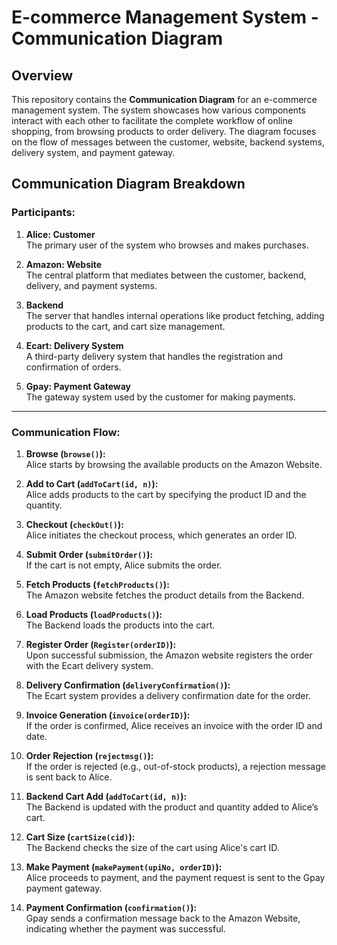 # E-commerce Management System - Communication Diagram

## Overview

This repository contains the **Communication Diagram** for an e-commerce management system. The system showcases how various components interact with each other to facilitate the complete workflow of online shopping, from browsing products to order delivery. The diagram focuses on the flow of messages between the customer, website, backend systems, delivery system, and payment gateway.

## Communication Diagram Breakdown

### Participants:
1. **Alice: Customer**  
   The primary user of the system who browses and makes purchases.
   
2. **Amazon: Website**  
   The central platform that mediates between the customer, backend, delivery, and payment systems.
   
3. **Backend**  
   The server that handles internal operations like product fetching, adding products to the cart, and cart size management.
   
4. **Ecart: Delivery System**  
   A third-party delivery system that handles the registration and confirmation of orders.
   
5. **Gpay: Payment Gateway**  
   The gateway system used by the customer for making payments.

---

### Communication Flow:

1. **Browse (`browse()`):**  
   Alice starts by browsing the available products on the Amazon Website.

2. **Add to Cart (`addToCart(id, n)`):**  
   Alice adds products to the cart by specifying the product ID and the quantity.

3. **Checkout (`checkOut()`):**  
   Alice initiates the checkout process, which generates an order ID.

4. **Submit Order (`submitOrder()`):**  
   If the cart is not empty, Alice submits the order.

5. **Fetch Products (`fetchProducts()`):**  
   The Amazon website fetches the product details from the Backend.

6. **Load Products (`loadProducts()`):**  
   The Backend loads the products into the cart.

7. **Register Order (`Register(orderID)`):**  
   Upon successful submission, the Amazon website registers the order with the Ecart delivery system.

8. **Delivery Confirmation (`deliveryConfirmation()`):**  
   The Ecart system provides a delivery confirmation date for the order.

9. **Invoice Generation (`invoice(orderID)`):**  
   If the order is confirmed, Alice receives an invoice with the order ID and date.

10. **Order Rejection (`rejectmsg()`):**  
   If the order is rejected (e.g., out-of-stock products), a rejection message is sent back to Alice.

11. **Backend Cart Add (`addToCart(id, n)`):**  
   The Backend is updated with the product and quantity added to Alice’s cart.

12. **Cart Size (`cartSize(cid)`):**  
   The Backend checks the size of the cart using Alice's cart ID.

13. **Make Payment (`makePayment(upiNo, orderID)`):**  
   Alice proceeds to payment, and the payment request is sent to the Gpay payment gateway.

14. **Payment Confirmation (`confirmation()`):**  
   Gpay sends a confirmation message back to the Amazon Website, indicating whether the payment was successful.
